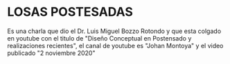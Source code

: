# LOSAS POSTESADAS

Es una charla que dio el Dr. Luis Miguel Bozzo Rotondo
y que esta colgado en youtube con el titulo de
"Diseño Conceptual en Postensado y realizaciones recientes",
el canal de youtube es "Johan Montoya" y el video publicado
"2 noviembre 2020" 
